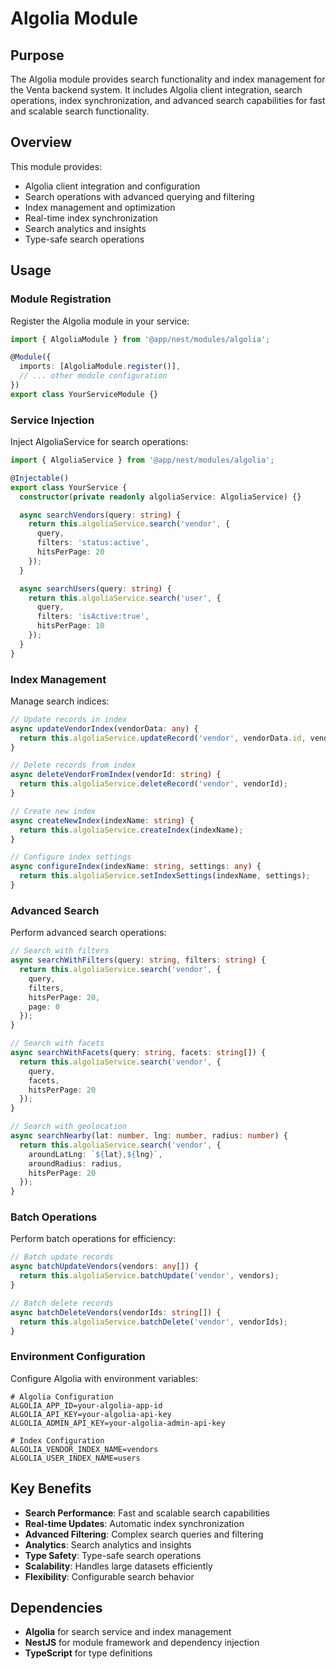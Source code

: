 # Algolia Module

## Purpose

The Algolia module provides search functionality and index management for the Venta backend system. It includes Algolia client integration, search operations, index synchronization, and advanced search capabilities for fast and scalable search functionality.

## Overview

This module provides:
- Algolia client integration and configuration
- Search operations with advanced querying and filtering
- Index management and optimization
- Real-time index synchronization
- Search analytics and insights
- Type-safe search operations

## Usage

### Module Registration

Register the Algolia module in your service:

```typescript
import { AlgoliaModule } from '@app/nest/modules/algolia';

@Module({
  imports: [AlgoliaModule.register()],
  // ... other module configuration
})
export class YourServiceModule {}
```

### Service Injection

Inject AlgoliaService for search operations:

```typescript
import { AlgoliaService } from '@app/nest/modules/algolia';

@Injectable()
export class YourService {
  constructor(private readonly algoliaService: AlgoliaService) {}

  async searchVendors(query: string) {
    return this.algoliaService.search('vendor', {
      query,
      filters: 'status:active',
      hitsPerPage: 20
    });
  }

  async searchUsers(query: string) {
    return this.algoliaService.search('user', {
      query,
      filters: 'isActive:true',
      hitsPerPage: 10
    });
  }
}
```

### Index Management

Manage search indices:

```typescript
// Update records in index
async updateVendorIndex(vendorData: any) {
  return this.algoliaService.updateRecord('vendor', vendorData.id, vendorData);
}

// Delete records from index
async deleteVendorFromIndex(vendorId: string) {
  return this.algoliaService.deleteRecord('vendor', vendorId);
}

// Create new index
async createNewIndex(indexName: string) {
  return this.algoliaService.createIndex(indexName);
}

// Configure index settings
async configureIndex(indexName: string, settings: any) {
  return this.algoliaService.setIndexSettings(indexName, settings);
}
```

### Advanced Search

Perform advanced search operations:

```typescript
// Search with filters
async searchWithFilters(query: string, filters: string) {
  return this.algoliaService.search('vendor', {
    query,
    filters,
    hitsPerPage: 20,
    page: 0
  });
}

// Search with facets
async searchWithFacets(query: string, facets: string[]) {
  return this.algoliaService.search('vendor', {
    query,
    facets,
    hitsPerPage: 20
  });
}

// Search with geolocation
async searchNearby(lat: number, lng: number, radius: number) {
  return this.algoliaService.search('vendor', {
    aroundLatLng: `${lat},${lng}`,
    aroundRadius: radius,
    hitsPerPage: 20
  });
}
```

### Batch Operations

Perform batch operations for efficiency:

```typescript
// Batch update records
async batchUpdateVendors(vendors: any[]) {
  return this.algoliaService.batchUpdate('vendor', vendors);
}

// Batch delete records
async batchDeleteVendors(vendorIds: string[]) {
  return this.algoliaService.batchDelete('vendor', vendorIds);
}
```

### Environment Configuration

Configure Algolia with environment variables:

```env
# Algolia Configuration
ALGOLIA_APP_ID=your-algolia-app-id
ALGOLIA_API_KEY=your-algolia-api-key
ALGOLIA_ADMIN_API_KEY=your-algolia-admin-api-key

# Index Configuration
ALGOLIA_VENDOR_INDEX_NAME=vendors
ALGOLIA_USER_INDEX_NAME=users
```

## Key Benefits

- **Search Performance**: Fast and scalable search capabilities
- **Real-time Updates**: Automatic index synchronization
- **Advanced Filtering**: Complex search queries and filtering
- **Analytics**: Search analytics and insights
- **Type Safety**: Type-safe search operations
- **Scalability**: Handles large datasets efficiently
- **Flexibility**: Configurable search behavior

## Dependencies

- **Algolia** for search service and index management
- **NestJS** for module framework and dependency injection
- **TypeScript** for type definitions 